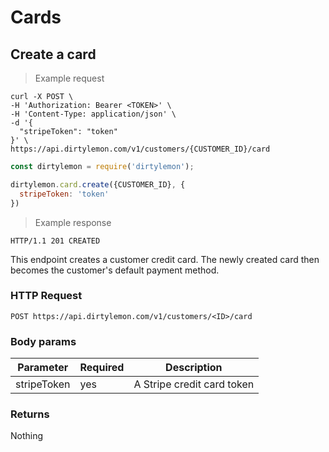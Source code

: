 # Cards

## Create a card

> Example request

```shell
curl -X POST \
-H 'Authorization: Bearer <TOKEN>' \
-H 'Content-Type: application/json' \
-d '{
  "stripeToken": "token"
}' \
https://api.dirtylemon.com/v1/customers/{CUSTOMER_ID}/card
```

```javascript
const dirtylemon = require('dirtylemon');

dirtylemon.card.create({CUSTOMER_ID}, {
  stripeToken: 'token'
})
```

> Example response

```http
HTTP/1.1 201 CREATED
```

This endpoint creates a customer credit card. The newly created card then becomes the customer's default payment method.

### HTTP Request

`POST https://api.dirtylemon.com/v1/customers/<ID>/card`

### Body params

| Parameter | Required | Description |
| --------- | -------- | ------------|
| stripeToken | yes | A Stripe credit card token |

### Returns

Nothing
